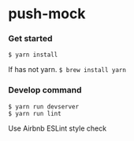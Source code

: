 # push-mock

### Get started
```
$ yarn install
```

If has not yarn. `$ brew install yarn`

### Develop command
```
$ yarn run devserver
$ yarn run lint
```

Use Airbnb ESLint style check